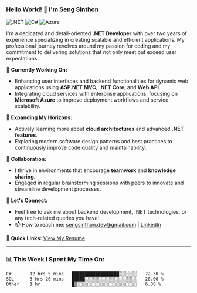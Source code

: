 ### Hello World! 👋 I'm Seng Sinthon

![.NET](https://img.shields.io/badge/-.NET-512BD4?style=flat&logo=.net&logoColor=white) ![C#](https://img.shields.io/badge/-C%23-239120?style=flat&logo=c-sharp&logoColor=white) ![Azure](https://img.shields.io/badge/-Azure-0089D6?style=flat&logo=microsoft-azure&logoColor=white)

I'm a dedicated and detail-oriented **.NET Developer** with over two years of experience specializing in creating scalable and efficient applications. My professional journey revolves around my passion for coding and my commitment to delivering solutions that not only meet but exceed user expectations.

🔭 **Currently Working On:**
- Enhancing user interfaces and backend functionalities for dynamic web applications using **ASP.NET MVC**, **.NET Core**, and **Web API**.
- Integrating cloud services with enterprise applications, focusing on **Microsoft Azure** to improve deployment workflows and service scalability.

🌱 **Expanding My Horizons:**
- Actively learning more about **cloud architectures** and advanced **.NET features**.
- Exploring modern software design patterns and best practices to continuously improve code quality and maintainability.

👯 **Collaboration:**
- I thrive in environments that encourage **teamwork** and **knowledge sharing**.
- Engaged in regular brainstorming sessions with peers to innovate and streamline development processes.

💬 **Let's Connect:**
- Feel free to ask me about backend development, .NET technologies, or any tech-related queries you have!
- 📫 How to reach me: sengsinthon.dev@gmail.com | [LinkedIn](https://www.linkedin.com/in/seng-sinthon-285905256/)

📄 **Quick Links:** [View My Resume](https://www.sengsinthon.com/)

---

### 📊 This Week I Spent My Time On:
<!--START_SECTION:waka-->
```text
C#       12 hrs 5 mins   ██████████████████░░░░░░░   72.38 %
SQL      3 hrs 20 mins   █████░░░░░░░░░░░░░░░░░░░░   20.00 %
Other    1 hr            █▒░░░░░░░░░░░░░░░░░░░░░░░   6.00 %
